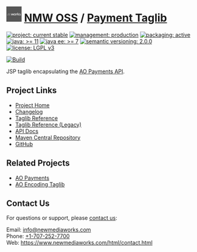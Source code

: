 # [<img src="nmw-logo.png" alt="NMW Logo" width="40" height="40">](https://github.com/newmediaworks) [NMW OSS](https://github.com/newmediaworks/nmw-oss) / [Payment Taglib](https://github.com/newmediaworks/nmw-payment-taglib)

[![project: current stable](https://oss.newmediaworks.com/ao-badges/project-current-stable.svg)](https://aoindustries.com/life-cycle#project-current-stable)
[![management: production](https://oss.newmediaworks.com/ao-badges/management-production.svg)](https://aoindustries.com/life-cycle#management-production)
[![packaging: active](https://oss.newmediaworks.com/ao-badges/packaging-active.svg)](https://aoindustries.com/life-cycle#packaging-active)  
[![java: &gt;= 11](https://oss.newmediaworks.com/ao-badges/java-11.svg)](https://docs.oracle.com/en/java/javase/11/docs/api/)
[![java ee: &gt;= 7](https://oss.newmediaworks.com/ao-badges/javaee-7.svg)](https://docs.oracle.com/javaee/7/api/)
[![semantic versioning: 2.0.0](https://oss.newmediaworks.com/ao-badges/semver-2.0.0.svg)](http://semver.org/spec/v2.0.0.html)
[![license: LGPL v3](https://oss.newmediaworks.com/ao-badges/license-lgpl-3.0.svg)](https://www.gnu.org/licenses/lgpl-3.0)

[![Build](https://github.com/newmediaworks/nmw-payment-taglib/workflows/Build/badge.svg?branch=master)](https://github.com/newmediaworks/nmw-payment-taglib/actions?query=workflow%3ABuild)

JSP taglib encapsulating the [AO Payments API](https://github.com/aoindustries/ao-payments-api).

## Project Links
* [Project Home](https://oss.newmediaworks.com/payment-taglib/)
* [Changelog](https://oss.newmediaworks.com/payment-taglib/changelog)
* [Taglib Reference](https://oss.newmediaworks.com/payment-taglib/nmw-payment.tld/)
* [Taglib Reference (Legacy)](https://oss.newmediaworks.com/payment-taglib/nmw-payment-legacy.tld/)
* [API Docs](https://oss.newmediaworks.com/payment-taglib/apidocs/)
* [Maven Central Repository](https://search.maven.org/artifact/com.newmediaworks/nmw-payment-taglib)
* [GitHub](https://github.com/newmediaworks/nmw-payment-taglib)

## Related Projects
* [AO Payments](https://github.com/aoindustries/ao-payments)
* [AO Encoding Taglib](https://github.com/aoindustries/ao-encoding-taglib)

## Contact Us
For questions or support, please [contact us](https://www.newmediaworks.com/html/contact.html):

Email: [info@newmediaworks.com](mailto:info@newmediaworks.com)  
Phone: [+1-707-252-7700](tel:+1-707-252-7700)  
Web: https://www.newmediaworks.com/html/contact.html
